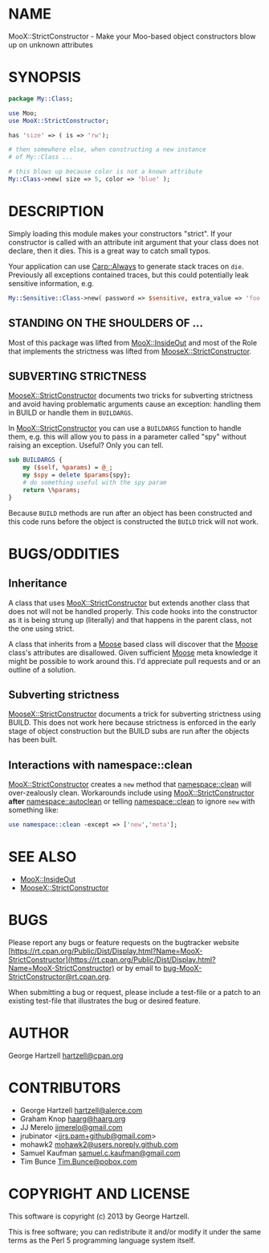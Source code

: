 # NAME

MooX::StrictConstructor - Make your Moo-based object constructors blow up on unknown attributes

# SYNOPSIS

```perl
package My::Class;

use Moo;
use MooX::StrictConstructor;

has 'size' => ( is => 'rw');

# then somewhere else, when constructing a new instance
# of My::Class ...

# this blows up because color is not a known attribute
My::Class->new( size => 5, color => 'blue' );
```

# DESCRIPTION

Simply loading this module makes your constructors "strict". If your
constructor is called with an attribute init argument that your class does not
declare, then it dies. This is a great way to catch small typos.

Your application can use [Carp::Always](https://metacpan.org/pod/Carp%3A%3AAlways) to generate stack traces on `die`.
Previously all exceptions contained traces, but this could potentially leak
sensitive information, e.g.

```perl
My::Sensitive::Class->new( password => $sensitive, extra_value => 'foo' );
```

## STANDING ON THE SHOULDERS OF ...

Most of this package was lifted from [MooX::InsideOut](https://metacpan.org/pod/MooX%3A%3AInsideOut) and most of the Role
that implements the strictness was lifted from [MooseX::StrictConstructor](https://metacpan.org/pod/MooseX%3A%3AStrictConstructor).

## SUBVERTING STRICTNESS

[MooseX::StrictConstructor](https://metacpan.org/pod/MooseX%3A%3AStrictConstructor) documents two tricks for subverting strictness and
avoid having problematic arguments cause an exception: handling them in BUILD
or handle them in `BUILDARGS`.

In [MooX::StrictConstructor](https://metacpan.org/pod/MooX%3A%3AStrictConstructor) you can use a `BUILDARGS` function to handle
them, e.g. this will allow you to pass in a parameter called "spy" without
raising an exception.  Useful?  Only you can tell.

```perl
sub BUILDARGS {
    my ($self, %params) = @_;
    my $spy = delete $params{spy};
    # do something useful with the spy param
    return \%params;
}
```

Because `BUILD` methods are run after an object has been constructed and this
code runs before the object is constructed the `BUILD` trick will not work.

# BUGS/ODDITIES

## Inheritance

A class that uses [MooX::StrictConstructor](https://metacpan.org/pod/MooX%3A%3AStrictConstructor) but extends another class that
does not will not be handled properly.  This code hooks into the constructor
as it is being strung up (literally) and that happens in the parent class,
not the one using strict.

A class that inherits from a [Moose](https://metacpan.org/pod/Moose) based class will discover that the
[Moose](https://metacpan.org/pod/Moose) class's attributes are disallowed.  Given sufficient [Moose](https://metacpan.org/pod/Moose) meta
knowledge it might be possible to work around this.  I'd appreciate pull
requests and or an outline of a solution.

## Subverting strictness

[MooseX::StrictConstructor](https://metacpan.org/pod/MooseX%3A%3AStrictConstructor) documents a trick
for subverting strictness using BUILD.  This does not work here because
strictness is enforced in the early stage of object construction but the
BUILD subs are run after the objects has been built.

## Interactions with namespace::clean

[MooX::StrictConstructor](https://metacpan.org/pod/MooX%3A%3AStrictConstructor) creates a `new` method that [namespace::clean](https://metacpan.org/pod/namespace%3A%3Aclean)
will over-zealously clean.  Workarounds include using
[MooX::StrictConstructor](https://metacpan.org/pod/MooX%3A%3AStrictConstructor) **after** [namespace::autoclean](https://metacpan.org/pod/namespace%3A%3Aautoclean) or telling
[namespace::clean](https://metacpan.org/pod/namespace%3A%3Aclean) to ignore `new` with something like:

```perl
use namespace::clean -except => ['new','meta'];
```

# SEE ALSO

- [MooX::InsideOut](https://metacpan.org/pod/MooX%3A%3AInsideOut)
- [MooseX::StrictConstructor](https://metacpan.org/pod/MooseX%3A%3AStrictConstructor)

# BUGS

Please report any bugs or feature requests on the bugtracker website
[https://rt.cpan.org/Public/Dist/Display.html?Name=MooX-StrictConstructor](https://rt.cpan.org/Public/Dist/Display.html?Name=MooX-StrictConstructor)
or by email to
[bug-MooX-StrictConstructor@rt.cpan.org](mailto:bug-MooX-StrictConstructor@rt.cpan.org).

When submitting a bug or request, please include a test-file or a
patch to an existing test-file that illustrates the bug or desired
feature.

# AUTHOR

George Hartzell <hartzell@cpan.org>

# CONTRIBUTORS

- George Hartzell <hartzell@alerce.com>
- Graham Knop <haarg@haarg.org>
- JJ Merelo <jjmerelo@gmail.com>
- jrubinator &lt;jjrs.pam+github@gmail.com>
- mohawk2 <mohawk2@users.noreply.github.com>
- Samuel Kaufman <samuel.c.kaufman@gmail.com>
- Tim Bunce <Tim.Bunce@pobox.com>

# COPYRIGHT AND LICENSE

This software is copyright (c) 2013 by George Hartzell.

This is free software; you can redistribute it and/or modify it under
the same terms as the Perl 5 programming language system itself.
